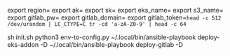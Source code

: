export region=<aws-region-name>
export ak=<aws-access-key>
export sk=<aws-secret-key>
export eks_name=<eks-name>
export s3_name=<s3-bucket-name>
export gitlab_pw=<your-gitlab-name>
export gitlab_domain=<your-domain>
export gitlab_token=`head -c 512 /dev/urandom | LC_CTYPE=C tr -cd 'a-zA-Z0-9' | head -c 64`

sh init.sh
python3 env-to-config.py
~/.local/bin/ansible-playbook deploy-eks-addon -D
~/.local/bin/ansible-playbook deploy-gitlab -D

